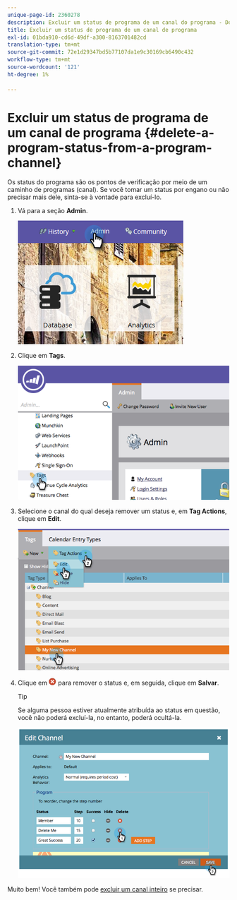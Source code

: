 ```yaml
---
unique-page-id: 2360278
description: Excluir um status de programa de um canal do programa - Documentos da Marketo - Documentação do produto
title: Excluir um status de programa de um canal de programa
exl-id: 01bda910-cd6d-49df-a300-8163701482cd
translation-type: tm+mt
source-git-commit: 72e1d29347bd5b77107da1e9c30169cb6490c432
workflow-type: tm+mt
source-wordcount: '121'
ht-degree: 1%

---
```


# Excluir um status de programa de um canal de programa {#delete-a-program-status-from-a-program-channel}

Os status do programa são os pontos de verificação por meio de um caminho de programas (canal). Se você tomar um status por engano ou não precisar mais dele, sinta-se à vontade para excluí-lo.

1. Vá para a seção **Admin**.

   ![](assets/admin.png)

1. Clique em **Tags**.

   ![](assets/image2014-9-24-15-3a51-3a24.png)

1. Selecione o canal do qual deseja remover um status e, em **Tag Actions**, clique em **Edit**.

   ![](assets/image2014-9-24-15-3a51-3a45.png)

1. Clique em ![X icon](assets/image2014-9-24-15-3a52-3a39.png) para remover o status e, em seguida, clique em **Salvar**.

   >[!TIP]
   >
   >Se alguma pessoa estiver atualmente atribuída ao status em questão, você não poderá excluí-la, no entanto, poderá ocultá-la.

   ![](assets/image2014-9-24-15-3a57-3a53.png)

Muito bem! Você também pode [excluir um canal inteiro](/help/marketo/product-docs/administration/tags/delete-a-program-channel.md) se precisar.
